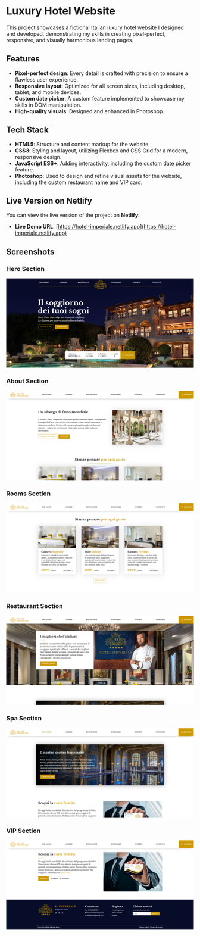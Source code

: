 # Luxury Hotel Website

This project showcases a fictional Italian luxury hotel website I designed and developed, demonstrating my skills in creating pixel-perfect,
responsive, and visually harmonious landing pages.

## Features

- **Pixel-perfect design**: Every detail is crafted with precision to ensure a flawless user experience.
- **Responsive layout**: Optimized for all screen sizes, including desktop, tablet, and mobile devices.
- **Custom date picker**: A custom feature implemented to showcase my skills in DOM manipulation.
- **High-quality visuals**: Designed and enhanced in Photoshop.

## Tech Stack

- **HTML5**: Structure and content markup for the website.
- **CSS3**: Styling and layout, utilizing Flexbox and CSS Grid for a modern, responsive design.
- **JavaScript ES6+**: Adding interactivity, including the custom date picker feature.
- **Photoshop**: Used to design and refine visual assets for the website, including the custom restaurant name and VIP card.

## Live Version on Netlify

You can view the live version of the project on **Netlify**:

- **Live Demo URL**: [https://hotel-imperiale.netlify.app](https://hotel-imperiale.netlify.app)

## Screenshots

### Hero Section

![Hero Section](img/preview/hero-section.png)

### About Section

![About Section](img/preview/about-section.png)

### Rooms Section

![Rooms Section](img/preview/rooms-section.png)

### Restaurant Section

![Restaurant Section](img/preview/restaurant-section.png)

### Spa Section

![Spa Section](img/preview/spa-section.png)

### VIP Section

![VIP Section](img/preview/vip-section.png)
